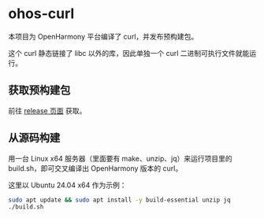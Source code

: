 # ohos-curl
本项目为 OpenHarmony 平台编译了 curl，并发布预构建包。

这个 curl 静态链接了 libc 以外的库，因此单独一个 curl 二进制可执行文件就能运行。

## 获取预构建包
前往 [release 页面](https://github.com/Harmonybrew/ohos-curl/releases) 获取。

## 从源码构建
用一台 Linux x64 服务器（里面要有 make、unzip、jq）来运行项目里的 build.sh，即可交叉编译出 OpenHarmony 版本的 curl。

这里以 Ubuntu 24.04 x64 作为示例：
```sh
sudo apt update && sudo apt install -y build-essential unzip jq
./build.sh
```
